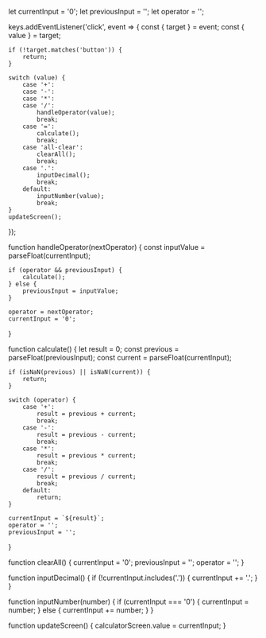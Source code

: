 let currentInput = '0';
let previousInput = '';
let operator = '';

keys.addEventListener('click', event => {
    const { target } = event;
    const { value } = target;

    if (!target.matches('button')) {
        return;
    }

    switch (value) {
        case '+':
        case '-':
        case '*':
        case '/':
            handleOperator(value);
            break;
        case '=':
            calculate();
            break;
        case 'all-clear':
            clearAll();
            break;
        case '.':
            inputDecimal();
            break;
        default:
            inputNumber(value);
            break;
    }
    updateScreen();
});

function handleOperator(nextOperator) {
    const inputValue = parseFloat(currentInput);

    if (operator && previousInput) {
        calculate();
    } else {
        previousInput = inputValue;
    }

    operator = nextOperator;
    currentInput = '0';
}

function calculate() {
    let result = 0;
    const previous = parseFloat(previousInput);
    const current = parseFloat(currentInput);

    if (isNaN(previous) || isNaN(current)) {
        return;
    }

    switch (operator) {
        case '+':
            result = previous + current;
            break;
        case '-':
            result = previous - current;
            break;
        case '*':
            result = previous * current;
            break;
        case '/':
            result = previous / current;
            break;
        default:
            return;
    }

    currentInput = `${result}`;
    operator = '';
    previousInput = '';
}

function clearAll() {
    currentInput = '0';
    previousInput = '';
    operator = '';
}

function inputDecimal() {
    if (!currentInput.includes('.')) {
        currentInput += '.';
    }
}

function inputNumber(number) {
    if (currentInput === '0') {
        currentInput = number;
    } else {
        currentInput += number;
    }
}

function updateScreen() {
    calculatorScreen.value = currentInput;
}
